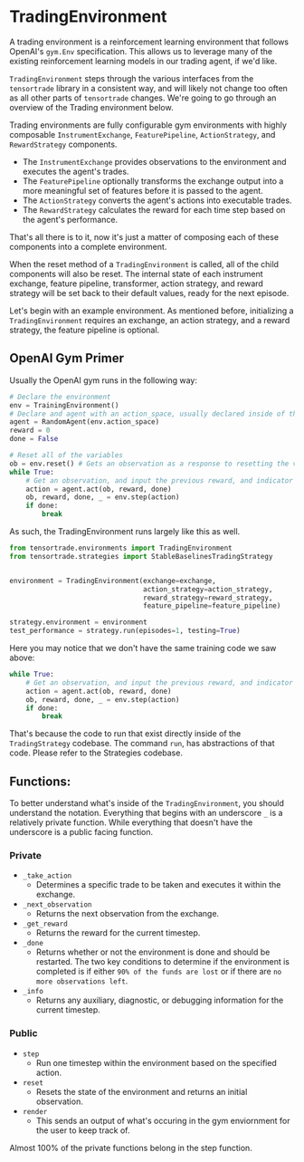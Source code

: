 # TradingEnvironment
A trading environment is a reinforcement learning environment that follows OpenAI's `gym.Env` specification. This allows us to leverage many of the existing reinforcement learning models in our trading agent, if we'd like.

`TradingEnvironment` steps through the various interfaces from the `tensortrade` library in a consistent way, and will likely not change too often as all other parts of `tensortrade` changes. We're going to go through an overview of the Trading environment below.

Trading environments are fully configurable gym environments with highly composable `InstrumentExchange`, `FeaturePipeline`, `ActionStrategy`, and `RewardStrategy` components.

- The `InstrumentExchange` provides observations to the environment and executes the agent's trades.
- The `FeaturePipeline` optionally transforms the exchange output into a more meaningful set of features before it is passed to the agent.
- The `ActionStrategy` converts the agent's actions into executable trades.
- The `RewardStrategy` calculates the reward for each time step based on the agent's performance.

That's all there is to it, now it's just a matter of composing each of these components into a complete environment.

When the reset method of a `TradingEnvironment` is called, all of the child components will also be reset. The internal state of each instrument exchange, feature pipeline, transformer, action strategy, and reward strategy will be set back to their default values, ready for the next episode.

Let's begin with an example environment. As mentioned before, initializing a `TradingEnvironment` requires an exchange, an action strategy, and a reward strategy, the feature pipeline is optional.




## OpenAI Gym Primer

Usually the OpenAI gym runs in the following way:

```py
# Declare the environment
env = TrainingEnvironment()
# Declare and agent with an action_space, usually declared inside of the environment itself
agent = RandomAgent(env.action_space)
reward = 0
done = False

# Reset all of the variables
ob = env.reset() # Gets an observation as a response to resetting the variables
while True:
    # Get an observation, and input the previous reward, and indicator if the episode is complete or not (done). 
    action = agent.act(ob, reward, done)
    ob, reward, done, _ = env.step(action)
    if done:
        break
```

As such, the TradingEnvironment runs largely like this as well.


```py
from tensortrade.environments import TradingEnvironment
from tensortrade.strategies import StableBaselinesTradingStrategy


environment = TradingEnvironment(exchange=exchange,
                                 action_strategy=action_strategy,
                                 reward_strategy=reward_strategy,
                                 feature_pipeline=feature_pipeline)

strategy.environment = environment
test_performance = strategy.run(episodes=1, testing=True)
```


Here you may notice that we don't have the same training code we saw above:

```py
while True:
    # Get an observation, and input the previous reward, and indicator if the episode is complete or not (done). 
    action = agent.act(ob, reward, done)
    ob, reward, done, _ = env.step(action)
    if done:
        break
```

That's because the code to run that exist directly inside of the `TradingStrategy` codebase. The command `run`, has abstractions of that code. Please refer to the Strategies codebase.


## Functions:

To better understand what's inside of the `TradingEnvironment`, you should understand the notation. Everything that begins with an underscore `_` is a relatively private function. While everything that doesn't have the underscore is a public facing function. 


### Private
* `_take_action`
  * Determines a specific trade to be taken and executes it within the exchange.
* `_next_observation` 
  * Returns the next observation from the exchange.
* `_get_reward`
  * Returns the reward for the current timestep.
* `_done`
  * Returns whether or not the environment is done and should be restarted. The two key conditions to determine if the environment is completed is if either `90% of the funds are lost` or if there are `no more observations left`. 
* `_info` 
  * Returns any auxiliary, diagnostic, or debugging information for the current timestep.


### Public
* `step`
  * Run one timestep within the environment based on the specified action.
* `reset`
  * Resets the state of the environment and returns an initial observation.
* `render`
  * This sends an output of what's occuring in the gym enviornment for the user to keep track of.


Almost 100% of the private functions belong in the step function. 


